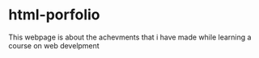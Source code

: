# html-porfolio
This webpage is about the achevments that i have made while learning a course on web develpment
